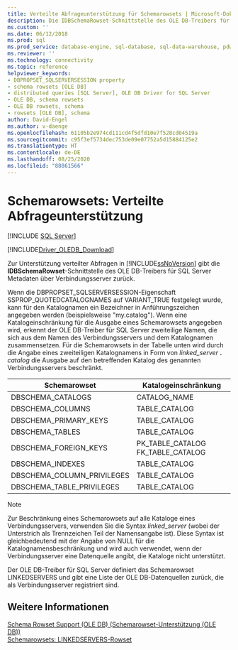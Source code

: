 ```yaml
---
title: Verteilte Abfrageunterstützung für Schemarowsets | Microsoft-Dokumentation
description: Die IDBSchemaRowset-Schnittstelle des OLE DB-Treibers für SQL Server gibt Metadaten zu verknüpften Servern zurück, um verteilte SQL Server-Abfragen zu unterstützen.
ms.custom: ''
ms.date: 06/12/2018
ms.prod: sql
ms.prod_service: database-engine, sql-database, sql-data-warehouse, pdw
ms.reviewer: ''
ms.technology: connectivity
ms.topic: reference
helpviewer_keywords:
- DBPROPSET_SQLSERVERSESSION property
- schema rowsets [OLE DB]
- distributed queries [SQL Server], OLE DB Driver for SQL Server
- OLE DB, schema rowsets
- OLE DB rowsets, schema
- rowsets [OLE DB], schema
author: David-Engel
ms.author: v-daenge
ms.openlocfilehash: 61105b2e974cd111cd4f5dfd10e7f528cd04519a
ms.sourcegitcommit: c95f3ef5734dec753de09e07752a5d15884125e2
ms.translationtype: HT
ms.contentlocale: de-DE
ms.lasthandoff: 08/25/2020
ms.locfileid: "88861566"
---
```

# <a name="schema-rowsets---distributed-query-support"></a>Schemarowsets: Verteilte Abfrageunterstützung
[!INCLUDE [SQL Server](../../../includes/applies-to-version/sql-asdb-asdbmi-asa-pdw.md)]

[!INCLUDE[Driver_OLEDB_Download](../../../includes/driver_oledb_download.md)]

  Zur Unterstützung verteilter Abfragen in [!INCLUDE[ssNoVersion](../../../includes/ssnoversion-md.md)] gibt die **IDBSchemaRowset**-Schnittstelle des OLE DB-Treibers für SQL Server Metadaten über Verbindungsserver zurück.  
  
 Wenn die DBPROPSET_SQLSERVERSESSION-Eigenschaft SSPROP_QUOTEDCATALOGNAMES auf VARIANT_TRUE festgelegt wurde, kann für den Katalognamen ein Bezeichner in Anführungszeichen angegeben werden (beispielsweise "my.catalog"). Wenn eine Katalogeinschränkung für die Ausgabe eines Schemarowsets angegeben wird, erkennt der OLE DB-Treiber für SQL Server zweiteilige Namen, die sich aus dem Namen des Verbindungsservers und dem Katalognamen zusammensetzen. Für die Schemarowsets in der Tabelle unten wird durch die Angabe eines zweiteiligen Katalognamens in Form von _linked\_server_ **.** _catalog_ die Ausgabe auf den betreffenden Katalog des genannten Verbindungsservers beschränkt.  
  
|Schemarowset|Katalogeinschränkung|  
|-------------------|-------------------------|  
|DBSCHEMA_CATALOGS|CATALOG_NAME|  
|DBSCHEMA_COLUMNS|TABLE_CATALOG|  
|DBSCHEMA_PRIMARY_KEYS|TABLE_CATALOG|  
|DBSCHEMA_TABLES|TABLE_CATALOG|  
|DBSCHEMA_FOREIGN_KEYS|PK_TABLE_CATALOG FK_TABLE_CATALOG|  
|DBSCHEMA_INDEXES|TABLE_CATALOG|  
|DBSCHEMA_COLUMN_PRIVILEGES|TABLE_CATALOG|  
|DBSCHEMA_TABLE_PRIVILEGES|TABLE_CATALOG|  
  
> [!NOTE]  
>  Zur Beschränkung eines Schemarowsets auf alle Kataloge eines Verbindungsservers, verwenden Sie die Syntax *linked_server* (wobei der Unterstrich als Trennzeichen Teil der Namensangabe ist). Diese Syntax ist gleichbedeutend mit der Angabe von NULL für die Katalognamensbeschränkung und wird auch verwendet, wenn der Verbindungsserver eine Datenquelle angibt, die Kataloge nicht unterstützt.  
 
 Der OLE DB-Treiber für SQL Server definiert das Schemarowset LINKEDSERVERS und gibt eine Liste der OLE DB-Datenquellen zurück, die als Verbindungsserver registriert sind.  
  
## <a name="see-also"></a>Weitere Informationen  
 [Schema Rowset Support &#40;OLE DB&#41; (Schemarowset-Unterstützung &#40;OLE DB&#41;)](../../oledb/ole-db/schema-rowset-support-ole-db.md)   
 [Schemarowsets: LINKEDSERVERS-Rowset](../../oledb/ole-db/schema-rowsets-linkedservers-rowset.md)  
  
  
